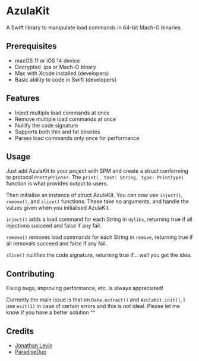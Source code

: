 # AzulaKit
A Swift library to manipulate load commands in 64-bit Mach-O binaries.

## Prerequisites
- macOS 11 or iOS 14 device
- Decrypted .ipa or Mach-O binary
- Mac with Xcode installed (developers)
- Basic ability to code in Swift (developers)

## Features
- Inject multiple load commands at once
- Remove multiple load commands at once
- Nullify the code signature
- Supports both thin and fat binaries
- Parses load commands only once for performance

## Usage
Just add AzulaKit to your project with SPM and create a struct conforming to protocol `PrettyPrinter`. The `print(_ text: String, type: PrintType)` function is what provides output to users.

Then initialise an instance of struct AzulaKit. You can now use `inject()`, `remove()`, and `slice()` functions. These take no arguments, and handle the values given when you initialised AzulaKit.

`inject()` adds a load command for each String in `dylibs`, returning true if all injections succeed and false if any fail.

`remove()` removes load commands for each String in `remove`, returning true if all removals succeed and false if any fail.

`slice()` nullifies the code signature, returning true if… well you get the idea.

## Contributing
Fixing bugs, improving performance, etc. is always appreciated! 

Currently the main issue is that on `Data.extract()` and `AzulaKit.init()`, I use `exit(1)` in case of certain errors and this is not ideal. Please let me know if you have a better solution ^^

## Credits
- [Jonathan Levin][1] 
- [ParadiseDuo][2] 

[1]:	https://annas-archive.org/md5/c2f0370903c27a149b66326d9e584719
[2]:	https://github.com/paradiseduo/inject